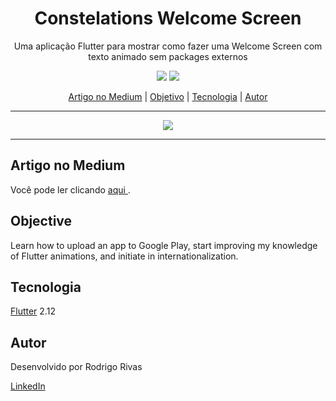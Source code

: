 <h1 align="center">Constelations Welcome Screen</h1>
<p align="center">Uma aplicação Flutter para mostrar como fazer uma Welcome Screen com texto animado sem packages externos</p>

<div align="center">
    <img src="https://img.shields.io/badge/progress-complete-green"/>
    <img src="https://img.shields.io/badge/medium-published-black"/>
</div>

<p align="center">
    <a href="#medium_article">Artigo no Medium</a> | 
    <a href="#objective">Objetivo</a> | 
    <a href="#technology">Tecnologia</a> | 
    <a href="#author">Autor</a>
</p>

<hr/>

<div align="center">
    <img src="assets/medium/toMedium.gif"/>
</div>

<hr/>

<p id="#medium_article">
    <h2>Artigo no Medium</h2>
    <p>Você pode ler clicando
        <a href="https://medium.com/@rodrigorivasdev/welcome-screen-com-texto-animado-utilizando-flutter-c9750066c5f1" target="_blank">
        aqui
        </a>
        .
    </p>
</p>


<p id="#objective">
    <h2>Objective</h2>
    <p>Learn how to upload an app to Google Play, start improving my knowledge of Flutter animations, and initiate in internationalization.</p>
</p>

<p id="#technology">
    <h2>Tecnologia</h2>
    <p><a href="https://flutter.dev/" target="_blank">Flutter</a> 2.12</p>
</p>

<p id="#author">
    <h2>Autor</h2>
    <p>Desenvolvido por Rodrigo Rivas</p>
    <a href="https://www.linkedin.com/in/rodrigo-rivas-dev/" target="_blank">LinkedIn</a>
</p>